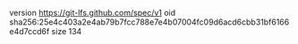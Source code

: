 version https://git-lfs.github.com/spec/v1
oid sha256:25e4c403a2e4ab79b7fcc788e7e4b07004fc09d6acd6cbb31bf6166e4d7ccd6f
size 134
